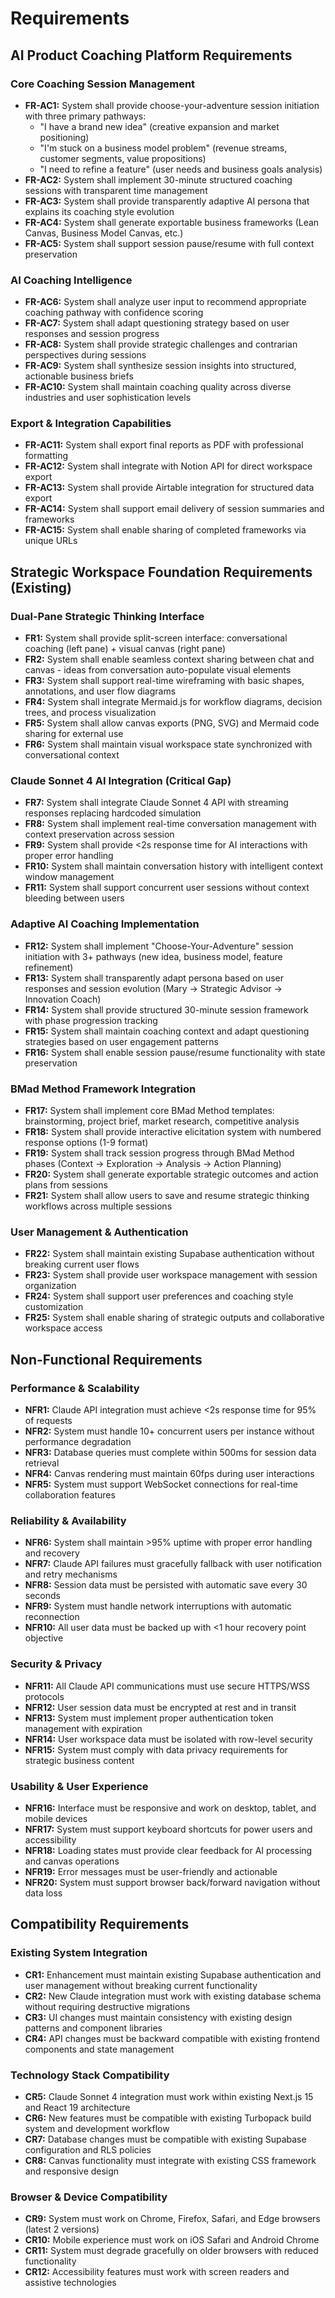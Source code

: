 # Requirements

## AI Product Coaching Platform Requirements

### Core Coaching Session Management
- **FR-AC1:** System shall provide choose-your-adventure session initiation with three primary pathways:
  - "I have a brand new idea" (creative expansion and market positioning)
  - "I'm stuck on a business model problem" (revenue streams, customer segments, value propositions)  
  - "I need to refine a feature" (user needs and business goals analysis)
- **FR-AC2:** System shall implement 30-minute structured coaching sessions with transparent time management
- **FR-AC3:** System shall provide transparently adaptive AI persona that explains its coaching style evolution
- **FR-AC4:** System shall generate exportable business frameworks (Lean Canvas, Business Model Canvas, etc.)
- **FR-AC5:** System shall support session pause/resume with full context preservation

### AI Coaching Intelligence
- **FR-AC6:** System shall analyze user input to recommend appropriate coaching pathway with confidence scoring
- **FR-AC7:** System shall adapt questioning strategy based on user responses and session progress
- **FR-AC8:** System shall provide strategic challenges and contrarian perspectives during sessions
- **FR-AC9:** System shall synthesize session insights into structured, actionable business briefs
- **FR-AC10:** System shall maintain coaching quality across diverse industries and user sophistication levels

### Export & Integration Capabilities
- **FR-AC11:** System shall export final reports as PDF with professional formatting
- **FR-AC12:** System shall integrate with Notion API for direct workspace export
- **FR-AC13:** System shall provide Airtable integration for structured data export
- **FR-AC14:** System shall support email delivery of session summaries and frameworks
- **FR-AC15:** System shall enable sharing of completed frameworks via unique URLs

## Strategic Workspace Foundation Requirements (Existing)

### Dual-Pane Strategic Thinking Interface
- **FR1:** System shall provide split-screen interface: conversational coaching (left pane) + visual canvas (right pane)
- **FR2:** System shall enable seamless context sharing between chat and canvas - ideas from conversation auto-populate visual elements
- **FR3:** System shall support real-time wireframing with basic shapes, annotations, and user flow diagrams
- **FR4:** System shall integrate Mermaid.js for workflow diagrams, decision trees, and process visualization
- **FR5:** System shall allow canvas exports (PNG, SVG) and Mermaid code sharing for external use
- **FR6:** System shall maintain visual workspace state synchronized with conversational context

### Claude Sonnet 4 AI Integration (Critical Gap)
- **FR7:** System shall integrate Claude Sonnet 4 API with streaming responses replacing hardcoded simulation
- **FR8:** System shall implement real-time conversation management with context preservation across session
- **FR9:** System shall provide <2s response time for AI interactions with proper error handling
- **FR10:** System shall maintain conversation history with intelligent context window management
- **FR11:** System shall support concurrent user sessions without context bleeding between users

### Adaptive AI Coaching Implementation  
- **FR12:** System shall implement "Choose-Your-Adventure" session initiation with 3+ pathways (new idea, business model, feature refinement)
- **FR13:** System shall transparently adapt persona based on user responses and session evolution (Mary → Strategic Advisor → Innovation Coach)
- **FR14:** System shall provide structured 30-minute session framework with phase progression tracking
- **FR15:** System shall maintain coaching context and adapt questioning strategies based on user engagement patterns
- **FR16:** System shall enable session pause/resume functionality with state preservation

### BMad Method Framework Integration
- **FR17:** System shall implement core BMad Method templates: brainstorming, project brief, market research, competitive analysis
- **FR18:** System shall provide interactive elicitation system with numbered response options (1-9 format)
- **FR19:** System shall track session progress through BMad Method phases (Context → Exploration → Analysis → Action Planning)
- **FR20:** System shall generate exportable strategic outcomes and action plans from sessions
- **FR21:** System shall allow users to save and resume strategic thinking workflows across multiple sessions

### User Management & Authentication
- **FR22:** System shall maintain existing Supabase authentication without breaking current user flows
- **FR23:** System shall provide user workspace management with session organization
- **FR24:** System shall support user preferences and coaching style customization
- **FR25:** System shall enable sharing of strategic outputs and collaborative workspace access

## Non-Functional Requirements

### Performance & Scalability
- **NFR1:** Claude API integration must achieve <2s response time for 95% of requests
- **NFR2:** System must handle 10+ concurrent users per instance without performance degradation
- **NFR3:** Database queries must complete within 500ms for session data retrieval
- **NFR4:** Canvas rendering must maintain 60fps during user interactions
- **NFR5:** System must support WebSocket connections for real-time collaboration features

### Reliability & Availability
- **NFR6:** System shall maintain >95% uptime with proper error handling and recovery
- **NFR7:** Claude API failures must gracefully fallback with user notification and retry mechanisms
- **NFR8:** Session data must be persisted with automatic save every 30 seconds
- **NFR9:** System must handle network interruptions with automatic reconnection
- **NFR10:** All user data must be backed up with <1 hour recovery point objective

### Security & Privacy
- **NFR11:** All Claude API communications must use secure HTTPS/WSS protocols
- **NFR12:** User session data must be encrypted at rest and in transit
- **NFR13:** System must implement proper authentication token management with expiration
- **NFR14:** User workspace data must be isolated with row-level security
- **NFR15:** System must comply with data privacy requirements for strategic business content

### Usability & User Experience  
- **NFR16:** Interface must be responsive and work on desktop, tablet, and mobile devices
- **NFR17:** System must support keyboard shortcuts for power users and accessibility
- **NFR18:** Loading states must provide clear feedback for AI processing and canvas operations
- **NFR19:** Error messages must be user-friendly and actionable
- **NFR20:** System must support browser back/forward navigation without data loss

## Compatibility Requirements

### Existing System Integration
- **CR1:** Enhancement must maintain existing Supabase authentication and user management without breaking current functionality
- **CR2:** New Claude integration must work with existing database schema without requiring destructive migrations
- **CR3:** UI changes must maintain consistency with existing design patterns and component libraries
- **CR4:** API changes must be backward compatible with existing frontend components and state management

### Technology Stack Compatibility
- **CR5:** Claude Sonnet 4 integration must work within existing Next.js 15 and React 19 architecture
- **CR6:** New features must be compatible with existing Turbopack build system and development workflow
- **CR7:** Database changes must be compatible with existing Supabase configuration and RLS policies
- **CR8:** Canvas functionality must integrate with existing CSS framework and responsive design

### Browser & Device Compatibility
- **CR9:** System must work on Chrome, Firefox, Safari, and Edge browsers (latest 2 versions)
- **CR10:** Mobile experience must work on iOS Safari and Android Chrome
- **CR11:** System must degrade gracefully on older browsers with reduced functionality
- **CR12:** Accessibility features must work with screen readers and assistive technologies